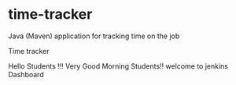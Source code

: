 # time-tracker
Java (Maven) application for tracking time on the job

Time tracker

Hello Students !!! Very Good Morning Students!! welcome to jenkins Dashboard
